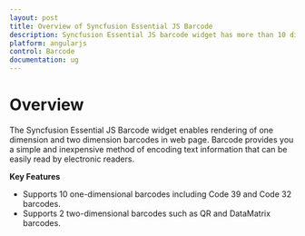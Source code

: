 ```yaml
---
layout: post
title: Overview of Syncfusion Essential JS Barcode 
description: Syncfusion Essential JS barcode widget has more than 10 different types of barcode which includes one dimensional and two dimensional
platform: angularjs
control: Barcode
documentation: ug
---
```


# Overview

The Syncfusion Essential JS Barcode widget enables rendering of one dimension and two dimension barcodes in web page. Barcode provides you a simple and inexpensive method of encoding text information that can be easily read by electronic readers.

**Key Features**

* Supports 10 one-dimensional barcodes including Code 39 and Code 32 barcodes.
* Supports 2 two-dimensional barcodes such as QR and DataMatrix barcodes.